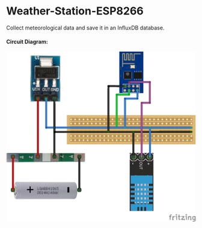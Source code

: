 # Weather-Station-ESP8266
Collect meteorological data and save it in an InfluxDB database.

#### Circuit Diagram:
![electric scheme](Circuit_Diagram.png)
